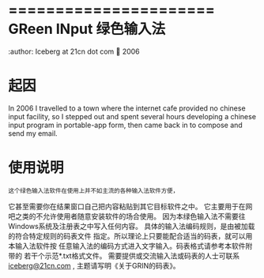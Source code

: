 ======================
GReen INput 绿色输入法
======================
:author: Iceberg at 21cn dot com
:date: 2006


起因
====
In 2006 I travelled to a town where the internet cafe provided no chinese input facility, so I stepped out and spent several hours developing a chinese input program in portable-app form, then came back in to compose and send my email.


使用说明
========
    这个绿色输入法软件在使用上并不如主流的各种输入法软件方便，
它甚至需要你在结果窗口自己把内容粘贴到其它目标软件之中。
    它主要用于在网吧之类的不允许使用者随意安装软件的场合使用。
因为本绿色输入法不需要往Windows系统及注册表之中写入任何内容。
    具体的输入法编码规则，是由被加载的符合特定规则的码表文件
指定。所以理论上只要能配合适当的码表，就可以用本输入法软件按
任意输入法的编码方式进入文字输入。码表格式请参考本软件附带的
若干个示范*.txt格式文件。
    需要提供或交流输入法或码表的人士可联系 iceberg@21cn.com ,
主题请写明《关于GRIN的码表》。